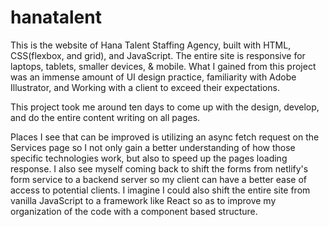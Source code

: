 # hanatalent
This is the website of Hana Talent Staffing Agency, built with HTML, CSS(flexbox, and grid), and JavaScript. The entire site is responsive for laptops, tablets, smaller devices, & mobile. What I gained from this project was an immense amount of UI design practice, familiarity with Adobe Illustrator, and Working with a client to exceed their expectations.

This project took me around ten days to come up with the design, develop, and do the entire content writing on all pages.

Places I see that can be improved is utilizing an async fetch request on the Services page so I not only gain a better understanding of how those specific technologies work, but also to speed up the pages loading response. I also see myself coming back to shift the forms from netlify's form service to a backend server so my client can have a better ease of access to potential clients. I imagine I could also shift the entire site from vanilla JavaScript to a framework like React so as to improve my organization of the code with a component based structure.
